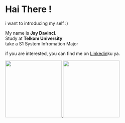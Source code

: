 # Hai There ! 
i want to introducing my self :)

My name is  **Jay Davinci**.\
Study at **Telkom University** 
<br>
take a S1 System Infromation Major


if you are interested, you can find me on [Linkedin](https://www.linkedin.com/in/JayDavinci/)ku ya.
<p align="left">
<a href="https://github.com/JayDavinci">
  <img height="180em" src="https://github-readme-stats-eight-theta.vercel.app/api?username=JayDavinci&show_icons=true&theme=algolia&include_all_commits=true&count_private=true"/>
  <img height="180em" src="https://github-readme-stats-eight-theta.vercel.app/api/top-langs/?username=JayDavinci&layout=compact&langs_count=8&theme=algolia"/>
</a>
</p>

